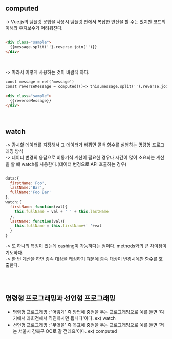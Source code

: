 ## computed
-> Vue.js의 템플릿 문법을 사용시 템플릿 안에서 복잡한 연산을 할 수는 있지만 코드의 이해와 유지보수가 어려워진다.

```html

<div class="sample">
  {{message.split(''}.reverse.join('')}}
</div>

```

<br>

-> 따라서 이렇게 사용하는 것이 바람직 하다.
```html
const message = ref('message')
const reverseMessage = computed(()=> this.message.split('').reverse.join(''))

<div class="sample">
  {{reverseMessage}}
</div>
```
<br>

## watch
-> 감시할 데이터를 지정해서 그 데이터가 바뀌면 콜백 함수를 실행하는 명령형 프로그래밍 방식
<br>
-> 데이터 변경의 응답으로 비동기식 계산이 필요한 경우나 시간이 많이 소요되는 계산을 할 떄 watch를 사용한다.(데이터 변경으로 API 호출하는 경우)
<br>

```javascript

data:{
  firstName:'Foo',
  lastName:'Bar',
  fullName:'Foo Bar'
},
watch:{
  firstName: function(val){
    this.fullName = val + ' ' + this.lastName
  },
  lastName: function(val){
    this.fullName = this.firstName+' '+val
  }
}


```


-> 또 하나의 특징이 있는데 cashing이 가능하다는 점이다. methods와의 큰 차이점이기도하다. <br>
-> 한 번 계산을 하면 종속 대상을 캐싱하기 떄문에 종속 대상이 변경시에만 함수를 호출한다.

<br>
<br>

## 명령형 프로그래밍과 선언형 프로그래밍
- 명령형 프로그래밍 : '어떻게' 즉 방법에 중점을 두는 프로그래밍으로 예를 들면 '여기에서 좌회전해서 직진하시면 됩니다'이다. ex) watch
- 선언형 프로그래밍 : '무엇을' 즉 목표에 중점을 두는 프로그래밍으로 예를 들면 '저는 서울시 강북구 OO로 갈 건데요'이다. ex) computed

